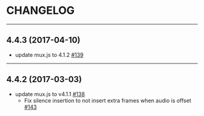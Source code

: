CHANGELOG
=========

--------------------
## 4.4.3 (2017-04-10)
* update mux.js to 4.1.2 [#139](https://github.com/videojs/videojs-contrib-media-sources/pull/139)

--------------------
## 4.4.2 (2017-03-03)
* update mux.js to v4.1.1 [#138](https://github.com/videojs/videojs-contrib-media-sources/pull/138)
  * Fix silence insertion to not insert extra frames when audio is offset [#143](https://github.com/videojs/mux.js/pull/143)

